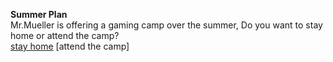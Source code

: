 **Summer Plan**   
Mr.Mueller is offering a gaming camp over the summer, Do you want to stay home or attend the camp?  
[stay home](stay-home/summer-assignment.md)
[attend the camp]